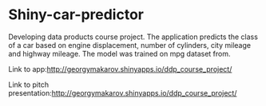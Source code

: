 # Shiny-car-predictor
Developing data products course project. The application predicts the class of a car based on engine displacement, number of cylinders, city mileage and highway mileage. The model was trained on mpg dataset from.

Link to app:http://georgymakarov.shinyapps.io/ddp_course_project/

Link to pitch presentation:http://georgymakarov.shinyapps.io/ddp_course_project/
